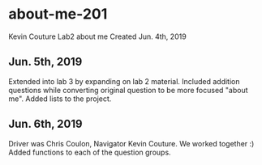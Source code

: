# about-me-201
Kevin Couture Lab2 about me
Created Jun. 4th, 2019

Jun. 5th, 2019
---------------
Extended into lab 3 by expanding on lab 2 material. 
Included addition questions while converting original question to be more focused "about me". 
Added lists to the project.

Jun. 6th, 2019
---------------
Driver was Chris Coulon, Navigator Kevin Couture. We worked together :)
Added functions to each of the question groups.